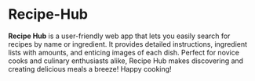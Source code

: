 # Recipe-Hub
**Recipe Hub** is a user-friendly web app that lets you easily search for recipes by name or ingredient. It provides detailed instructions, ingredient lists with amounts, and enticing images of each dish. Perfect for novice cooks and culinary enthusiasts alike, Recipe Hub makes discovering and creating delicious meals a breeze! Happy cooking!
